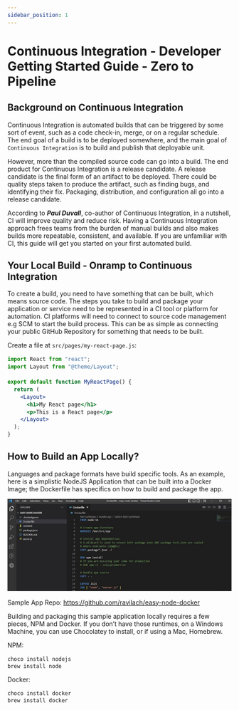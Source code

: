 ```yaml
---
sidebar_position: 1
---
```


# Continuous Integration - Developer Getting Started Guide - Zero to Pipeline

## Background on Continuous Integration

Continuous Integration is automated builds that can be triggered by some sort of event, such as a code check-in, merge, or on a regular schedule. The end goal of a build is to be deployed somewhere, and the main goal of `Continuous Integration` is to build and publish that deployable unit.

However, more than the compiled source code can go into a build. The end product for Continuous Integration is a release candidate. A release candidate is the final form of an artifact to be deployed. There could be quality steps taken to produce the artifact, such as finding bugs, and identifying their fix. Packaging, distribution, and configuration all go into a release candidate.

<!-- Video:
https://www.youtube.com/watch?v=pcD6cmUuejg -->
<docvideo src="https://www.youtube.com/watch?v=pcD6cmUuejg" />

According to **_Paul Duvall_**, co-author of Continuous Integration, in a nutshell, CI will improve quality and reduce risk. Having a Continuous Integration approach frees teams from the burden of manual builds and also makes builds more repeatable, consistent, and available. If you are unfamiliar with CI, this guide will get you started on your first automated build.

## Your Local Build - Onramp to Continuous Integration

To create a build, you need to have something that can be built, which means source code. The steps you take to build and package your application or service need to be represented in a CI tool or platform for automation. CI platforms will need to connect to source code management e.g SCM to start the build process. This can be as simple as connecting your public GitHub Repository for something that needs to be built.

Create a file at `src/pages/my-react-page.js`:

```jsx title="src/pages/my-react-page.js"
import React from "react";
import Layout from "@theme/Layout";

export default function MyReactPage() {
  return (
    <Layout>
      <h1>My React page</h1>
      <p>This is a React page</p>
    </Layout>
  );
}
```

## How to Build an App Locally?

Languages and package formats have build specific tools. As an example, here is a simplistic NodeJS Application that can be built into a Docker Image; the Dockerfile has specifics on how to build and package the app.

![Build an App locally](./img/ci-build-an-app-locally.jpg)

Sample App Repo:
https://github.com/ravilach/easy-node-docker

Building and packaging this sample application locally requires a few pieces, NPM and Docker.
If you don’t have those runtimes, on a Windows Machine, you can use Chocolatey to install, or if using a Mac, Homebrew.

NPM:

```
choco install nodejs
brew install node
```

Docker:

```
choco install docker
brew install docker
```
